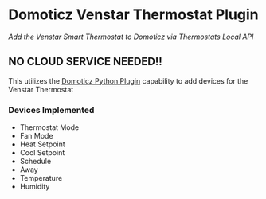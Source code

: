 # Domoticz Venstar Thermostat Plugin
*Add the Venstar Smart Thermostat to Domoticz via Thermostats Local API*

## NO CLOUD SERVICE NEEDED!!

This utilizes the [Domoticz Python Plugin](https://www.domoticz.com/wiki/Developing_a_Python_plugin) capability to add devices for the Venstar Thermostat

### Devices Implemented
- Thermostat Mode
- Fan Mode
- Heat Setpoint
- Cool Setpoint
- Schedule
- Away
- Temperature
- Humidity
